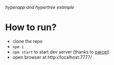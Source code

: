 *hyperapp and hypertree example*

# How to run?
* clone the repo
* `npm i`
* `npm start` to start dev server (thanks to [parcel](https://github.com/parcel-bundler/parcel))
* open browser at http://localhost:7777/
